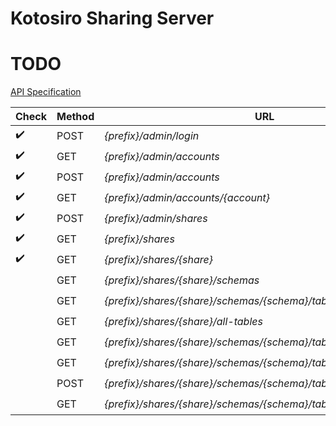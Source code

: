 Kotosiro Sharing Server
==============================

TODO
==============================

[API Specification](https://github.com/delta-io/delta-sharing/blob/main/PROTOCOL.md)

| Check              | Method | URL                                                                | Official           |
| ------------------ | ------ | ------------------------------------------------------------------ | ------------------ |
| :heavy_check_mark: | POST   | *{prefix}/admin/login*                                             |                    |
| :heavy_check_mark: | GET    | *{prefix}/admin/accounts*                                          |                    |
| :heavy_check_mark: | POST   | *{prefix}/admin/accounts*                                          |                    |
| :heavy_check_mark: | GET    | *{prefix}/admin/accounts/{account}*                                |                    |
| :heavy_check_mark: | POST   | *{prefix}/admin/shares*                                            |                    |
| :heavy_check_mark: | GET    | *{prefix}/shares*                                                  | :heavy_check_mark: |
| :heavy_check_mark: | GET    | *{prefix}/shares/{share}*                                          | :heavy_check_mark: |
|                    | GET    | *{prefix}/shares/{share}/schemas*                                  | :heavy_check_mark: |
|                    | GET    | *{prefix}/shares/{share}/schemas/{schema}/tables*                  | :heavy_check_mark: |
|                    | GET    | *{prefix}/shares/{share}/all-tables*                               | :heavy_check_mark: |
|                    | GET    | *{prefix}/shares/{share}/schemas/{schema}/tables/{table}/version*  | :heavy_check_mark: |
|                    | GET    | *{prefix}/shares/{share}/schemas/{schema}/tables/{table}/metadata* | :heavy_check_mark: |
|                    | POST   | *{prefix}/shares/{share}/schemas/{schema}/tables/{table}/query*    | :heavy_check_mark: |
|                    | GET    | *{prefix}/shares/{share}/schemas/{schema}/tables/{table}/changes*  | :heavy_check_mark: |
